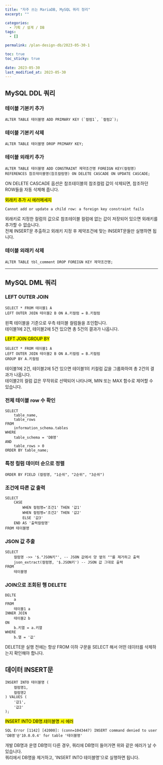 ```yaml
---
title: "자주 쓰는 MariaDB, MySQL 쿼리 정리"
excerpt: ""

categories:
  - 기획 / 설계 / DB
tags:
  - []

permalink: /plan-design-db/2023-05-30-1

toc: true
toc_sticky: true
 
date: 2023-05-30
last_modified_at: 2023-05-30
---
```


## MySQL DDL 쿼리

### 테이블 기본키 추가
```
ALTER TABLE 테이블명 ADD PRIMARY KEY (`컬럼1`, `컬럼2`);
```

### 테이블 기본키 삭제
```
ALTER TABLE 테이블명 DROP PRIMARY KEY;
```

### 테이블 외래키 추가
```
ALTER TABLE 테이블명 ADD CONSTRAINT 제약조건명 FOREIGN KEY(컬럼명) REFERENCES 참조테이블명(참조컬럼명) ON DELETE CASCADE ON UPDATE CASCADE;
```
ON DELETE CASCADE 옵션은 참조테이블의 참조컬럼 값이 삭제되면, 참조하던 ROW들을 자동 삭제해 줍니다.

<mark>외래키 추가 시 에러메세지</mark>
```
Cannot add or update a child row: a foreign key constraint fails
```
외래키로 지정한 컬럼의 값으로 참조테이블 컬럼에 없는 값이 저장되어 있으면 외래키를 추가할 수 없습니다.  
전체 INSERT문 추출하고 외래키 지정 후 제약조건에 맞는 INSERT문들만 실행하면 됩니다.

### 테이블 외래키 삭제
```
ALTER TABLE tbl_comment DROP FOREIGN KEY 제약조건명;
```

---

## MySQL DML 쿼리

### LEFT OUTER JOIN
```
SELECT * FROM 테이블1 A
LEFT OUTER JOIN 테이블2 B ON A.키컬럼 = B.키컬럼
```
왼쪽 테이블을 기준으로 우측 테이블 컬럼들을 조인합니다.  
테이블1에 2건, 테이블2에 5건 있으면 총 5건의 결과가 나옵니다.

<mark>LEFT JOIN GROUP BY</mark>
```
SELECT * FROM 테이블1 A
LEFT OUTER JOIN 테이블2 B ON A.키컬럼 = B.키컬럼
GROUP BY A.키컬럼
```
테이블1에 2건, 테이블2에 5건 있으면 테이블1의 키컬럼 값을 그룹화하여 총 2건의 결과가 나옵니다.  
테이블2의 컬럼 값은 무작위로 선택되어 나타나며, MIN 또는 MAX 함수로 제어할 수 있습니다.

### 전체 테이블 row 수 확인
```
SELECT 
	table_name, 
	table_rows
FROM
	information_schema.tables
WHERE
	table_schema = 'DB명'
AND
	table_rows > 0
ORDER BY table_name;
```

### 특정 컬럼 데이터 순으로 정렬
```
ORDER BY FIELD (컬럼명, "1순위", "2순위", "3순위")
```

### 조건에 따른 값 출력
```
SELECT
	CASE
		WHEN 컬럼명='조건1' THEN '값1'
		WHEN 컬럼명='조건2' THEN '값2'
		ELSE '값3'
	END AS '출력컬럼명'
FROM 테이블명
```

### JSON 값 추출
```
SELECT
	컬럼명 ->> '$."JSON키"', -- JSON 값에서 양 옆의 ""를 제거하고 출력
	json_extract(컬럼명, '$.JSON키') -- JSON 값 그대로 출력
FROM
	테이블명
```

### JOIN으로 조회된 행 DELETE
```
DELTE    
	a
FROM
	테이블1 a
INNER JOIN
	테이블2 b
ON
	b.키열 = a.키열
WHERE
	b.열 = '값'
```
DELETE문 실행 전에는 항상 FROM 이하 구문을 SELECT 해서 어떤 데이터를 삭제하는지 확인해야 합니다.

## 데이터 INSERT문
```
INSERT INTO 테이블명 (
	컬럼명1,
	컬럼명2
) VALUES (
	'값1',
	'값2'
);
```

<mark>INSERT INTO DB명.테이블명 시 에러</mark>
```
SQL Error [1142] [42000]: (conn=1043447) INSERT command denied to user 'DB명'@'10.0.0.4' for table '테이블명'
```
개발 DB명과 운영 DB명이 다른 경우, 쿼리에 DB명이 들어가면 위와 같은 에러가 날 수 있습니다.  
쿼리에서 DB명을 제거하고, 'INSERT INTO 테이블명'으로 실행하면 됩니다.